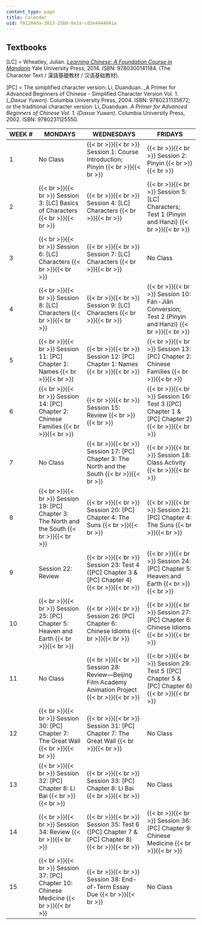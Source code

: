 ```yaml
---
content_type: page
title: Calendar
uid: f01284da-3813-25b0-8e1a-cd2e4444641a
---
```


Textbooks
---------

\[LC\] = Wheatley, Julian. [_Learning Chinese: A Foundation Course in Mandarin_](/courses/res-21g-003-learning-chinese-a-foundation-course-in-mandarin-spring-2011/) Yale University Press, 2014. ISBN: 9780300141184. (The Character Text / 漢語基礎教材 / 汉语基础教材).

\[PC\] = The simiplified character version: Li, Duanduan. _A Primer for Advanced Beginners of Chinese - Simplified Character Version Vol. 1. (__Daxue Yuwen)._ Columbia University Press, 2004. ISBN: 9780231135672; or the traditional character version: Li, Duanduan. _A Primer for Advanced Beginners of Chinese Vol. 1._ (_Daxue Yuwen)_. Columbia University Press, 2002. ISBN: 9780231125550.

| WEEK # | MONDAYS | WEDNESDAYS | FRIDAYS |
| --- | --- | --- | --- |
| 1 | No Class |  {{< br >}}{{< br >}} Session 1: Course Introduction; Pinyin {{< br >}}{{< br >}}  |  {{< br >}}{{< br >}} Session 2: Pinyin {{< br >}}{{< br >}}  |
| 2 |  {{< br >}}{{< br >}} Session 3: \[LC\] Basics of Characters {{< br >}}{{< br >}}  |  {{< br >}}{{< br >}} Session 4: \[LC\] Characters {{< br >}}{{< br >}}  |  {{< br >}}{{< br >}} Session 5: \[LC\] Characters; Test 1 (Pinyin and Hanzi) {{< br >}}{{< br >}}  |
| 3 |  {{< br >}}{{< br >}} Session 6: \[LC\] Characters {{< br >}}{{< br >}}  |  {{< br >}}{{< br >}} Session 7: \[LC\] Characters {{< br >}}{{< br >}}  | No Class |
| 4 |  {{< br >}}{{< br >}} Session 8: \[LC\] Characters {{< br >}}{{< br >}}  |  {{< br >}}{{< br >}} Session 9: \[LC\] Characters {{< br >}}{{< br >}}  |  {{< br >}}{{< br >}} Session 10: Fán-Jiǎn Conversion; Test 2 (Pinyin and Hanzi) {{< br >}}{{< br >}}  |
| 5 |  {{< br >}}{{< br >}} Session 11: \[PC\] Chapter 1: Names {{< br >}}{{< br >}}  |  {{< br >}}{{< br >}} Session 12: \[PC\] Chapter 1: Names {{< br >}}{{< br >}}  |  {{< br >}}{{< br >}} Session 13: \[PC\] Chapter 2: Chinese Families {{< br >}}{{< br >}}  |
| 6 |  {{< br >}}{{< br >}} Session 14: \[PC\] Chapter 2: Chinese Families {{< br >}}{{< br >}}  |  {{< br >}}{{< br >}} Session 15: Review {{< br >}}{{< br >}}  |  {{< br >}}{{< br >}} Session 16: Test 3 (\[PC\] Chapter 1 & \[PC\] Chapter 2) {{< br >}}{{< br >}}  |
| 7 | No Class |  {{< br >}}{{< br >}} Session 17: \[PC\] Chapter 3: The North and the South {{< br >}}{{< br >}}  |  {{< br >}}{{< br >}} Session 18: Class Activity {{< br >}}{{< br >}}  |
| 8 |  {{< br >}}{{< br >}} Session 19: \[PC\] Chapter 3: The North and the South {{< br >}}{{< br >}}  |  {{< br >}}{{< br >}} Session 20: \[PC\] Chapter 4: The Suns {{< br >}}{{< br >}}  |  {{< br >}}{{< br >}} Session 21: \[PC\] Chapter 4: The Suns {{< br >}}{{< br >}}  |
| 9 | Session 22: Review |  {{< br >}}{{< br >}} Session 23: Test 4 (\[PC\] Chapter 3 & \[PC\] Chapter 4) {{< br >}}{{< br >}}  |  {{< br >}}{{< br >}} Session 24: \[PC\] Chapter 5: Heaven and Earth {{< br >}}{{< br >}}  |
| 10 |  {{< br >}}{{< br >}} Session 25: \[PC\] Chapter 5: Heaven and Earth {{< br >}}{{< br >}}  |  {{< br >}}{{< br >}} Session 26: \[PC\] Chapter 6: Chinese Idioms {{< br >}}{{< br >}}  |  {{< br >}}{{< br >}} Session 27: \[PC\] Chapter 6: Chinese Idioms {{< br >}}{{< br >}}  |
| 11 | No Class |  {{< br >}}{{< br >}} Session 28: Review—Beijing Film Academy Animation Project {{< br >}}{{< br >}}  |  {{< br >}}{{< br >}} Session 29: Test 5 (\[PC\] Chapter 5 & \[PC\] Chapter 6) {{< br >}}{{< br >}}  |
| 12 |  {{< br >}}{{< br >}} Session 30: \[PC\] Chapter 7: The Great Wall {{< br >}}{{< br >}}  |  {{< br >}}{{< br >}} Session 31: \[PC\] Chapter 7: The Great Wall {{< br >}}{{< br >}}  | No Class |
| 13 |  {{< br >}}{{< br >}} Session 32: \[PC\] Chapter 8: Li Bai {{< br >}}{{< br >}}  |  {{< br >}}{{< br >}} Session 33: \[PC\] Chapter 8: Li Bai {{< br >}}{{< br >}}  | No Class |
| 14 |  {{< br >}}{{< br >}} Session 34: Review {{< br >}}{{< br >}}  |  {{< br >}}{{< br >}} Session 35: Test 6 (\[PC\] Chapter 7 & \[PC\] Chapter 8) {{< br >}}{{< br >}}  |  {{< br >}}{{< br >}} Session 36: \[PC\] Chapter 9: Chinese Medicine {{< br >}}{{< br >}}  |
| 15 |  {{< br >}}{{< br >}} Session 37: \[PC\] Chapter 10: Chinese Medicine {{< br >}}{{< br >}}  |  {{< br >}}{{< br >}} Session 38: End-of-Term Essay Due {{< br >}}{{< br >}}  | No Class